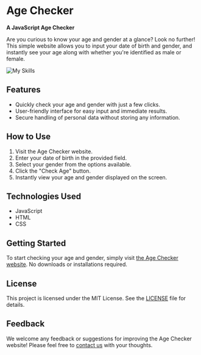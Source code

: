 # Age Checker

**A JavaScript Age Checker**

Are you curious to know your age and gender at a glance? Look no further! This simple website allows you to input your date of birth and gender, and instantly see your age along with whether you're identified as male or female.

![My Skills](https://skillicons.dev/icons?i=js)

## Features
- Quickly check your age and gender with just a few clicks.
- User-friendly interface for easy input and immediate results.
- Secure handling of personal data without storing any information.

## How to Use
1. Visit the Age Checker website.
2. Enter your date of birth in the provided field.
3. Select your gender from the options available.
4. Click the "Check Age" button.
5. Instantly view your age and gender displayed on the screen.

## Technologies Used
- JavaScript
- HTML
- CSS

## Getting Started
To start checking your age and gender, simply visit [the Age Checker website](#). No downloads or installations required.

## License
This project is licensed under the MIT License. See the [LICENSE](LICENSE) file for details.

## Feedback
We welcome any feedback or suggestions for improving the Age Checker website! Please feel free to [contact us](#) with your thoughts.
